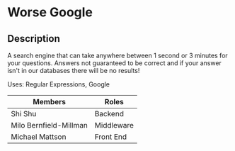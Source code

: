 # Worse Google

Description
-----------
A search engine that can take anywhere between 1 second or 3 minutes for your questions. Answers not guaranteed to be correct and if your answer isn't in our databases there will be no results! 

Uses:
Regular Expressions, Google

|Members|Roles|
|-------|-----|
|Shi Shu|Backend|
|Milo Bernfield-Millman|Middleware|
|Michael Mattson|Front End|


